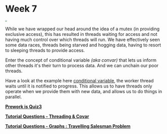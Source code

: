 # Week 7 

<img src="https://miro.medium.com/max/1200/1*bZHBo75FSyKre5pk2-HPmw.png"  style="zoom: 30%;"/>

While we have wrapped our head around the idea of a mutex (in providing exclusive access), this has resulted in threads waiting for access and not having much control over which threads will run. We have effectively seen some data races, threads being starved and hogging data, having to resort to sleeping threads to provide access. 

Enter the concept of conditional variable *(aka convar)* that lets us inform other threads it's their turn to process data. And we can unchain our poor threads.

Have a look at the example here [conditional variable](https://en.cppreference.com/w/cpp/thread/condition_variable), the worker thread waits until it is notified to progress. This allows us to have threads only operate when we provide them with new data, and allows us to do things in parallel.

**[Prework is Quiz3](../../quizzes/quiz3/README.md)**

**[Tutorial Questions - Threading & Covar](./TUTORIAL.md)**

**[Tutorial Questions - Graphs : Travelling Salesman Problem](./TSP.md)**







